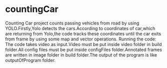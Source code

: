 # countingCar
Counting Car project counts passing vehicles from road by using YOLO.Firstly,Yolo detects the cars.According to coordinates of car,which are returning from Yolo,the code tracks these coordinates until the car exits from frame by using some map and vector operations.
Running the code:
The code takes video as input.Video must be put inside video folder in build folder.All config files must be put inside configFiles folder.Annotated frames are written in image folder in build folder.The output of the program is like outputOfProgram folder.
